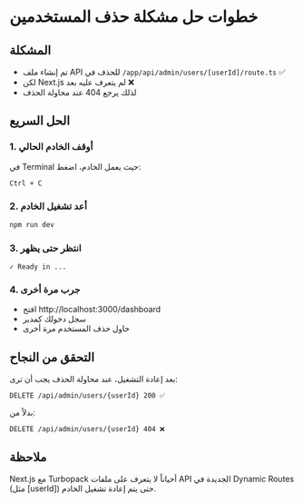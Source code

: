# خطوات حل مشكلة حذف المستخدمين

## المشكلة
- تم إنشاء ملف API للحذف في `/app/api/admin/users/[userId]/route.ts` ✅
- لكن Next.js لم يتعرف عليه بعد ❌
- لذلك يرجع 404 عند محاولة الحذف

## الحل السريع

### 1. أوقف الخادم الحالي
في Terminal حيث يعمل الخادم، اضغط:
```
Ctrl + C
```

### 2. أعد تشغيل الخادم
```bash
npm run dev
```

### 3. انتظر حتى يظهر
```
✓ Ready in ...
```

### 4. جرب مرة أخرى
- افتح http://localhost:3000/dashboard
- سجل دخولك كمدير
- حاول حذف المستخدم مرة أخرى

## التحقق من النجاح
بعد إعادة التشغيل، عند محاولة الحذف يجب أن ترى:
```
DELETE /api/admin/users/{userId} 200 ✅
```

بدلاً من:
```
DELETE /api/admin/users/{userId} 404 ❌
```

## ملاحظة
Next.js مع Turbopack أحياناً لا يتعرف على ملفات API الجديدة في Dynamic Routes (مثل [userId]) حتى يتم إعادة تشغيل الخادم. 